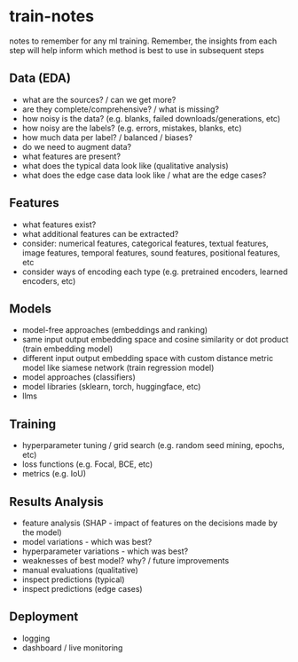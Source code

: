 # train-notes
notes to remember for any ml training. Remember, the insights from each step will help inform which method is best to use in subsequent steps

## Data (EDA)
- what are the sources? / can we get more?
- are they complete/comprehensive? / what is missing?
- how noisy is the data? (e.g. blanks, failed downloads/generations, etc)
- how noisy are the labels? (e.g. errors, mistakes, blanks, etc)
- how much data per label? / balanced / biases?
- do we need to augment data?
- what features are present?
- what does the typical data look like (qualitative analysis)
- what does the edge case data look like / what are the edge cases?


## Features
- what features exist?
- what additional features can be extracted?
- consider: numerical features, categorical features, textual features, image features, temporal features, sound features, positional features, etc
- consider ways of encoding each type (e.g. pretrained encoders, learned encoders, etc)

## Models
- model-free approaches (embeddings and ranking)
- same input output embedding space and cosine similarity or dot product (train embedding model)
- different input output embedding space with custom distance metric model like siamese network (train regression model)
- model approaches (classifiers)
- model libraries (sklearn, torch, huggingface, etc)
- llms

## Training  
- hyperparameter tuning / grid search (e.g. random seed mining, epochs, etc)
- loss functions (e.g. Focal, BCE, etc)
- metrics (e.g. IoU)

## Results Analysis
- feature analysis (SHAP - impact of features on the decisions made by the model)
- model variations - which was best?
- hyperparameter variations - which was best?
- weaknesses of best model? why? / future improvements
- manual evaluations (qualitative)
- inspect predictions (typical)
- inspect predictions (edge cases)

## Deployment
- logging
- dashboard / live monitoring
